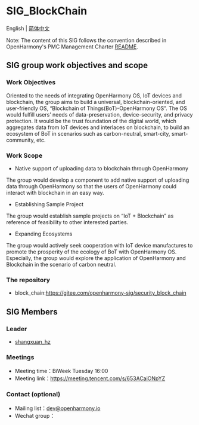 # SIG_BlockChain
English | [简体中文](./sig_blockchain_cn.md)

Note: The content of this SIG follows the convention described in OpenHarmony's PMC Management Charter [README](../../zh/pmc.md).

## SIG group work objectives and scope

### Work Objectives
Oriented to the needs of integrating OpenHarmony OS, IoT devices and blockchain, the group aims to build a universal, blockchain-oriented, and user-friendly OS, “Blockchain of Things(BoT)-OpenHarmony OS”. The OS would fulfill users’ needs of data-preservation, device-security, and privacy protection. It would be the trust foundation of the digital world, which aggregates data from IoT devices and interlaces on blockchain, to build an ecosystem of BoT in scenarios such as carbon-neutral, smart-city, smart-community, etc. 

### Work Scope
- Native support of uploading data to blockchain through OpenHarmony

The group would develop a component to add native support of uploading data through OpenHarmony so that the users of OpenHarmony could interact with blockchain in an easy way.

- Establishing Sample Project

The group would establish sample projects on “IoT + Blockchain” as reference of feasibility to other interested parties. 

- Expanding Ecosystems

The group would actively seek cooperation with IoT device manufactures to promote the prosperity of the ecology of BoT with OpenHarmony OS. Especially, the group would explore the application of OpenHarmony and Blockchain in the scenario of carbon neutral.

### The repository 
- block_chain:https://gitee.com/openharmony-sig/security_block_chain

## SIG Members

### Leader
- [shangxuan_hz](https://gitee.com/shangxuan_hz)


### Meetings
 - Meeting time：BiWeek Tuesday 16:00
 - Meeting link：https://meeting.tencent.com/s/653ACaiONpYZ

### Contact (optional)

- Mailing list：dev@openharmony.io
- Wechat group：
